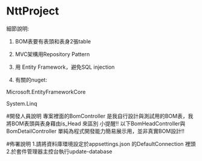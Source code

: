 # NttProject
細節說明:

1. BOM表要有表頭和表身2張table

2. MVC架構用Repository Pattern

3. 用 Entity Framework，避免SQL injection

4. 有關的nuget:

Microsoft.EntityFrameworkCore

System.Linq

#開發人員說明
專案裡面的BomController 是我自行設計與測試用的BOM表，我將BOM表頭與表身藉由is_Head 來區別
小提醒!! 以下BomHeadController與BomDetailController 單純為程式開發能力簡易展示用，並非真實BOM設計!! 

#佈署說明
1.請將資料庫環境設定於appsettings.json 的DefaultConnection 裡頭
2.於套件管理器主控台執行update-database 
